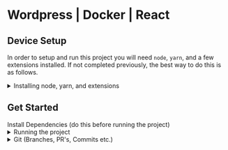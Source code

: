 # Wordpress | Docker | React

## Device Setup

In order to setup and run this project you will need `node`, `yarn`, and a few extensions installed. If not completed previously, the best way to do this is as follows.

<details>

<summary>Installing node, yarn, and extensions</summary>

**Use `nvm` to install `node`**
1. `curl -o- https://raw.githubusercontent.com/creationix/nvm/v0.33.11/install.sh | bash`
    - Clones the nvm repository to `~/.nvm` and adds the source line to your profile (`~/.bash_profile`, `~/.zshrc`, `~/.profile`, or` ~/.bashrc`).
2. `nvm install --lts`
    - Installs the latest `node` version.

[More information on the above process.](https://stackoverflow.com/questions/28017374/what-is-the-suggested-way-to-install-brew-node-js-io-js-nvm-npm-on-os-x#answer-50266406)

**Install `yarn` globally**

Follow the steps outlined here: [Yarn install](https://yarnpkg.com/getting-started/install)

**Install `PHP` globally** 

Follow the steps outlined here: [PHP install](https://www.php.net/manual/en/install.php)

**Install `Docker`**

Follow the steps outlined here: [Docker Install](https://docs.docker.com/desktop/)
</details>

## Get Started
<summary> Install Dependencies (do this before running the project)</summary>
  
<details>
<summary> Running the project</summary>

1. `yarn deps`
    - Installs all deps required to run the project
2. `yarn start`
    - Runs docker and builds react
    - This project will be run on localhost:8000
    - default login will be user: admin, password: amin
</details>
<details>



<summary>Git (Branches, PR's, Commits etc.)</summary>

### Branch Names & Pull Requests

Pull Requests and Branch Names should both follow the pattern below:

```
issue code/issue name
```

Real world examples can look like this:

```
WAP-58/remove-70-30
```

```
WAP-55/update-blog-header
```

**Outliers**

If a branch or pull request is not directly related to a card, use the format:

```
type/name-of-changes
```

Real world examples can look like this:

```
feat/adding-task-runner
```

```
chore/updating-packages
```

### Commit Standards

When committing within this project we use `commitlint` to parse commit messages. 
`commitlint` checks if your commit messages meet the [conventional commit format](https://conventionalcommits.org).

In general the pattern mostly looks like this:

```sh
type(scope?): subject  #scope is optional
```

Real world examples can look like this:

```
chore: fix linting issues
```

```
docs(git): explained new standards
```

```
feat(blog): add comment section
```

### Common Types

Common types according to [commitlint-config-conventional (based on the the Angular convention)](https://github.com/conventional-changelog/commitlint/tree/master/%40commitlint/config-conventional#type-enum) can be:

- **build:** Changes that affect the build system or external dependencies (example scopes: gulp, broccoli, yarn)
- **ci:** Changes to our CI configuration files and scripts (example scopes: Travis, Circle, BrowserStack, SauceLabs)
- **chore:** Changes that do not affect the meaning of the code (white-space, formatting, etc.)
- **docs:** Documentation only changes
- **feat:** A new feature
- **fix:** A bug fix
- **perf:** A code change that improves performance
- **refactor:** A code change that neither fixes a bug nor adds a feature
- **test:** Adding missing tests or correcting existing tests

More information on this standard can be found [here.](https://github.com/conventional-changelog/commitlint)

</details>
